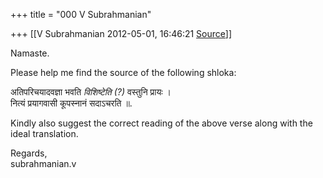 +++
title = "000 V Subrahmanian"

+++
[[V Subrahmanian	2012-05-01, 16:46:21 [Source](https://groups.google.com/g/bvparishat/c/ZXyBRw9oYl8)]]



Namaste.  
  
Please help me find the source of the following shloka:  
  
अतिपरिचयादवज्ञा भवति *विशिष्टेति (?)* वस्तुनि प्रायः ।  
नित्यं प्रयागवासी कूपस्नानं सदाऽचरति ॥.  
  
Kindly also suggest the correct reading of the above verse along with the ideal translation.  
  
Regards,  
subrahmanian.v  

